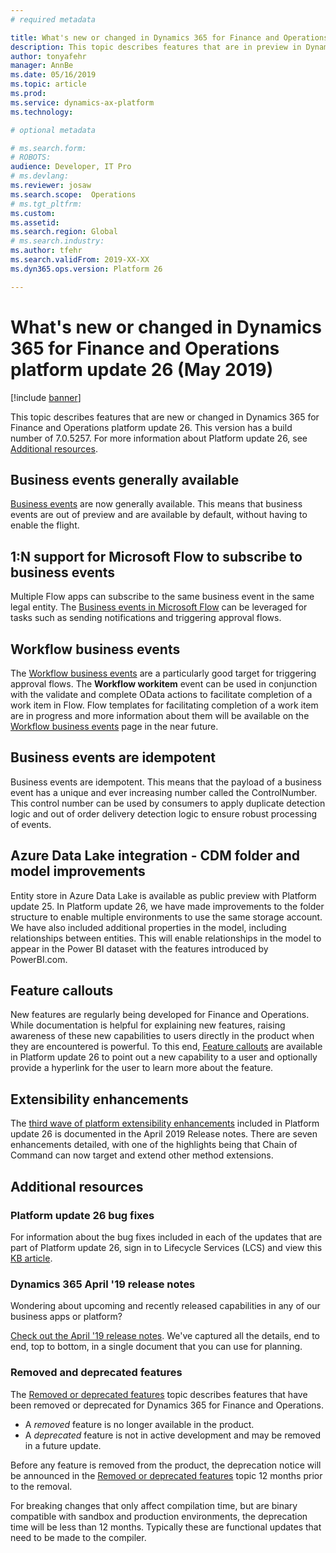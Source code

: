 ```yaml
---
# required metadata

title: What's new or changed in Dynamics 365 for Finance and Operations platform update 26 (May 2019)
description: This topic describes features that are in preview in Dynamics 365 for Finance and Operations platform update 26 (May 2019). 
author: tonyafehr
manager: AnnBe
ms.date: 05/16/2019
ms.topic: article
ms.prod: 
ms.service: dynamics-ax-platform
ms.technology: 

# optional metadata

# ms.search.form: 
# ROBOTS: 
audience: Developer, IT Pro
# ms.devlang: 
ms.reviewer: josaw
ms.search.scope:  Operations
# ms.tgt_pltfrm: 
ms.custom: 
ms.assetid:
ms.search.region: Global
# ms.search.industry: 
ms.author: tfehr
ms.search.validFrom: 2019-XX-XX
ms.dyn365.ops.version: Platform 26

---
```

# What's new or changed in Dynamics 365 for Finance and Operations platform update 26 (May 2019)

[!include [banner](../includes/banner.md)]

This topic describes features that are new or changed in Dynamics 365 for Finance and Operations platform update 26. This version has a build number of 7.0.5257. For more information about Platform update 26, see [Additional resources](whats-new-platform-update-26.md#additional-resources).

## Business events generally available
[Business events](../../dev-itpro/business-events/home-page.md) are now generally available. This means that business events are out of preview and are available by default, without having to enable the flight. 

## 1:N support for Microsoft Flow to subscribe to business events
Multiple Flow apps can subscribe to the same business event in the same legal entity. The [Business events in Microsoft Flow](../../dev-itpro/business-events/business-events-flow.md) can be leveraged for tasks such as sending notifications and triggering approval flows. 

## Workflow business events
The [Workflow business events](../../dev-itpro/business-events/business-events-workflow.md) are a particularly good target for triggering approval flows. The **Workflow workitem** event can be used in conjunction with the validate and complete OData actions to facilitate completion of a work item in Flow. Flow templates for facilitating completion of a work item are in progress and more information about them will be available on the [Workflow business events](../../dev-itpro/business-events/business-events-workflow.md) page in the near future.

## Business events are idempotent
Business events are idempotent. This means that the payload of a business event has a unique and ever increasing number called the ControlNumber. This control number can be used by consumers to apply duplicate detection logic and out of order delivery detection logic to ensure robust processing of events.

## Azure Data Lake integration - CDM folder and model improvements 
Entity store in Azure Data Lake is available as public preview with Platform update 25. In Platform update 26, we have made improvements to the folder structure to enable multiple environments to use the same storage account. We have also included additional properties in the model, including relationships between entities. This will enable relationships in the model to appear in the Power BI dataset with the features introduced by PowerBI.com.

## Feature callouts
New features are regularly being developed for Finance and Operations. While documentation is helpful for explaining new features, raising awareness of these new capabilities to users directly in the product when they are encountered is powerful. To this end, [Feature callouts](../../dev-itpro/user-interface/feature-callouts.md) are available in Platform update 26 to point out a new capability to a user and optionally provide a hyperlink for the user to learn more about the feature.  

## Extensibility enhancements
The [third wave of platform extensibility enhancements](https://docs.microsoft.com/business-applications-release-notes/April19/dynamics365-finance-operations/platform-extensibility3) included in Platform update 26 is documented in the April 2019 Release notes. There are seven enhancements detailed, with one of the highlights being that Chain of Command can now target and extend other method extensions.

## Additional resources

### Platform update 26 bug fixes
For information about the bug fixes included in each of the updates that are part of Platform update 26, sign in to Lifecycle Services (LCS) and view this [KB article](https://fix.lcs.dynamics.com/Issue/Details?bugId=313846&dbType=3&qc=a4ba239cdec6f528657f529750b68845b75580e5fdb0ad6060c4bc33f8da67f8).

### Dynamics 365 April '19 release notes
Wondering about upcoming and recently released capabilities in any of our business apps or platform?

[Check out the April '19 release notes](https://docs.microsoft.com/business-applications-release-notes/April19/index). We've captured all the details, end to end, top to bottom, in a single document that you can use for planning.

### Removed and deprecated features
The [Removed or deprecated features](../../dev-itpro/migration-upgrade/deprecated-features.md) topic describes features that have been removed or deprecated for Dynamics 365 for Finance and Operations.

- A *removed* feature is no longer available in the product.
- A *deprecated* feature is not in active development and may be removed in a future update.

Before any feature is removed from the product, the deprecation notice will be announced in the [Removed or deprecated features](../../dev-itpro/migration-upgrade/deprecated-features.md) topic 12 months prior to the removal.

For breaking changes that only affect compilation time, but are binary compatible with sandbox and production environments, the deprecation time will be less than 12 months. Typically these are functional updates that need to be made to the compiler.
